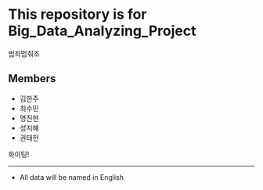 # This repository is for Big_Data_Analyzing_Project

범죄멈춰조
## Members

- 김한주
- 최수민
- 명진현
- 성지혜
- 권태헌

화이팅!

---

- All data will be named in English 

  
